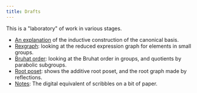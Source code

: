 ```yaml
---
title: Drafts
---
```


This is a "laboratory" of work in various stages.

- [An explanation](/drafts/kl_basis/) of the inductive construction of the canonical basis.
- [Rexgraph](/drafts/rexgraph/): looking at the reduced expression graph for elements in small groups.
- [Bruhat order](/drafts/bruhat/): looking at the Bruhat order in groups, and quotients by parabolic subgroups.
- [Root poset](/drafts/root_poset/): shows the additive root poset, and the root graph made by reflections.
- [Notes](/drafts/notes/): The digital equivalent of scribbles on a bit of paper.
